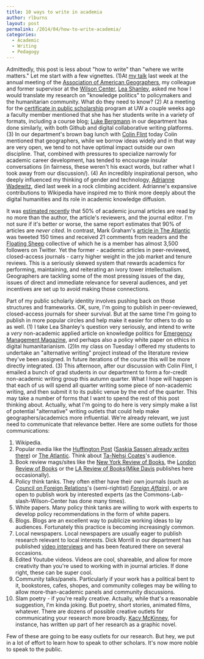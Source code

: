 ```yaml
---
title: 10 ways to write in academia
author: rlburns
layout: post
permalink: /2014/04/how-to-write-academia/
categories:
  - Academic
  - Writing
  - Pedagogy
---
```


Admittedly, this post is less about "how to write" than "where we write matters." Let me start with a few vignettes. (1)At [my talk](http://meridian.aag.org/callforpapers/program/AbstractDetail.cfm?AbstractID=56185) last week at the annual meeting of the [Association of American Geographers](http://www.aag.org/), my colleague and former supervisor at the [Wilson Center](http://wilsoncommonslab.org/), [Lea Shanley](http://www.wilsoncenter.org/staff/lea-shanley), asked me how I would translate my research on "knowledge politics" to policymakers and the humanitarian community. What do they need to know? (2) At a meeting for the [certificate in public scholarship](https://depts.washington.edu/uwch/programs/curriculum/certificate-in-public-scholarship) program at UW a couple weeks ago a faculty member mentioned that she has her students write in a variety of formats, including a course blog; [Luke Bergmann](http://faculty.washington.edu/lrb9/) in our department has done similarly, with both Github and digital collaborative writing platforms. (3) In our department's brown bag lunch with [Colin Flint](http://politicalscience.usu.edu/htm/faculty/faculty-directory/USERNAME=A01974404/) today Colin mentioned that geographers, while we borrow ideas widely and in that way are very open, we tend to not have optimal impact outside our own discipline. That, combined with pressures to specialize narrowly for academic career development, has tended to encourage insular conversations (in fairness, these weren't his exact words, but rather what I took away from our discussion/). (4) An incredibly inspirational person, who deeply influenced my thinking of gender and technology, [Adrianne Wadewitz](http://www.nytimes.com/2014/04/19/business/media/adrianne-wadewitz-37-wikipedia-editor-dies-after-rock-climbing-fall.html?), died last week in a rock climbing accident. Adrianne's expansive contributions to Wikipedia have inspired me to think more deeply about the digital humanities and its role in academic knowledge diffusion.

It was [estimated recently](http://www.psmag.com/navigation/books-and-culture/killing-pigs-weed-maps-mostly-unread-world-academic-papers-76733/) that 50% of academic journal articles are read by no more than the author, the article's reviewers, and the journal editor. I'm not sure if it's better or worse, the same report estimates that 90% of articles are *never cited*. In contrast, Mark Graham's [article in The Atlantic](http://www.theatlantic.com/technology/archive/2012/04/the-problem-with-wikidata/255564/) was tweeted 150 times and received 21 comments from readers and the [Floating Sheep](https://twitter.com/floating_sheep) collective of which he is a member has almost 3,500 followers on Twitter. Yet the former - academic articles in peer-reviewed, closed-access journals - carry higher weight in the job market and tenure reviews. This is a seriously skewed system that rewards academics for performing, maintaining, and reiterating an ivory tower intellectualism. Geographers are tackling some of the most pressing issues of the day, issues of direct and immediate relevance for several audiences, and yet incentives are set up to avoid making those connections.

Part of my public scholarly identity involves pushing back on those structures and frameworks. OK, sure, I'm going to publish in peer-reviewed, closed-access journals for sheer survival. But at the same time I'm going to publish in more popular circles and help make it easier for others to do so as well. (1) I take Lea Shanley's question very seriously, and intend to write a *very* non-academic applied article on knowledge politics for [Emergency Management Magazine](http://www.emergencymanagement.com), and perhaps also a policy white paper on ethics in digital humanitarianism. (2)In my class on Tuesday I offered my students to undertake an "alternative writing" project instead of the literature review they've been assigned. In future iterations of the course this will be more directly integrated. (3) This afternoon, after our discussion with Colin Flint, I emailed a bunch of grad students in our department to form a for-credit non-academic writing group this autumn quarter. What I hope will happen is that each of us will spend all quarter writing some piece of non-academic writing, and then submit it to its public venue by the end of the quarter. This may take a number of forms that I want to spend the rest of this post thinking about. Actually, what I'm going to do here is very simply make a list of potential "alternative" writing outlets that could help make geographers/academics more influential. We're already relevant, we just need to communicate that relevance better. Here are some outlets for those communications:

 1. Wikipedia.
 2. Popular media like the [Huffington Post](http://www.huffingtonpost.com/) ([Saskia Sassen already writes there](http://www.huffingtonpost.com/saskia-sassen)) or [The Atlantic](http://www.theatlantic.com). Think about [Ta-Nehsi Coates](http://www.huffingtonpost.com)'s audience. 
 3. Book review mags/sites like the [New York Review of Books](http://www.nybooks.com), the [London Review of Books](http://www.lrb.co.uk/) or the [LA Review of Books](http://lareviewofbooks.org/)([Mike Davis](http://lareviewofbooks.org/contributor/mike-davis) publishes here occasionally).
 4. Policy think tanks. They often either have their own journals (such as [Council on Foreign Relations](http://www.cfr.org/)'s (semi-rightist) [*Foreign Affairs*](http://www.foreignaffairs.com)), or are open to publish work by interested experts (as the Commons-Lab-slash-Wilson-Center has done many times).
 5. White papers. Many policy think tanks are willing to work with experts to develop policy recommendations in the form of white papers.
 6. Blogs. Blogs are an excellent way to publicize working ideas to lay audiences. Fortunately this practice is becoming increasingly common.
 7. Local newspapers. Local newspapers are usually eager to publish research relevant to local interests. Dick Morrill in our department has published [video interviews](http://seattletimes.com/flatpages/video/mediacenterbc3.html?bctid=801102430001) and has been featured there on several occasions.
 8. Edited Youtube videos. Videos are cool, shareable, and allow for more creativity than you're used to working with in journal articles. If done right, these can be super cool.
 9. Community talks/panels. Particularly if your work has a political bent to it, bookstores, cafes, shopes, and community colleges may be willing to allow more-than-academic panels and community discussions.
 10. Slam poetry - if you're really creative. Actually, while that's a reasonable suggestion, I'm kinda joking. But poetry, short stories, animated films, whatever. There are dozens of possible creative outlets for communicating your research more broadly. [Kacy McKinney](http://www.middlebury.edu/academics/geog/faculty/node/429714), for instance, has written up part of her research as a graphic novel.

Few of these are going to be easy outlets for our research. But hey, we put in a lot of effort to learn how to speak to other scholars. It's now more noble to speak to the public.